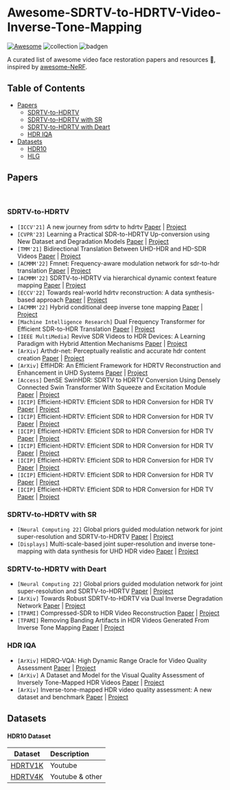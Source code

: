 # Awesome-SDRTV-to-HDRTV-Video-Inverse-Tone-Mapping

[![Awesome](https://cdn.rawgit.com/sindresorhus/awesome/d7305f38d29fed78fa85652e3a63e154dd8e8829/media/badge.svg)](https://github.com/sindresorhus/awesome) ![collection](https://img.shields.io/badge/Collection-Keep%20Updating-green) ![badgen](https://api.infinitescript.com/badgen/count?name=hzxie/badgen&ltext=%20Visitors)


A curated list of awesome video face restoration  papers and resources :whale:, inspired by [awesome-NeRF](https://github.com/yenchenlin/awesome-NeRF). 



## Table of Contents

- [Papers](#papers)
  - [SDRTV-to-HDRTV](#sdrtv-to-hdrtv)
  - [SDRTV-to-HDRTV with SR](#sdrtv-to-hdrtv-with-sr)
  - [SDRTV-to-HDRTV with Deart](#sdrtv-to-hdrtv-with-deart)
  - [HDR IQA](#hdr10-IQA)
- [Datasets](#datasets)
    - [HDR10](#hdr10-dataset)
    - [HLG](#hlg-dataset)



## Papers



&nbsp;

### SDRTV-to-HDRTV

- `[ICCV'21]` A new journey from sdrtv to hdrtv [Paper]([https://openaccess.thecvf.com/content/ICCV2021/html/Chen_A_New_Journey_From_SDRTV_to_HDRTV_ICCV_2021_paper.html]) | [Project]([https://github.com/chxy95/HDRTVNet]) 
- `[CVPR'23]` Learning a Practical SDR-to-HDRTV Up-conversion using New Dataset and Degradation Models [Paper]([https://openaccess.thecvf.com/content/ICCV2021/html/Chen_A_New_Journey_From_SDRTV_to_HDRTV_ICCV_2021_paper.html]) | [Project]([https://github.com/AndreGuo/HDRTVDM]) 
- `[TMM'21]` Bidirectional Translation Between UHD-HDR and HD-SDR Videos [Paper]([https://ieeexplore.ieee.org/abstract/document/10025794]) | [Project]([]) 
- `[ACMMM'22]` Fmnet: Frequency-aware modulation network for sdr-to-hdr translation [Paper]([https://dl.acm.org/doi/abs/10.1145/3503161.3548016]) | [Project]([https://github.com/MCG-NKU/FMNet]) 
- `[ACMMM'22]` SDRTV-to-HDRTV via hierarchical dynamic context feature mapping [Paper]([https://dl.acm.org/doi/abs/10.1145/3503161.3548043]) | [Project]([https://github.com/iii935/HDCFM]) 
- `[ECCV'22]` Towards real-world hdrtv reconstruction: A data synthesis-based approach [Paper]([https://link.springer.com/chapter/10.1007/978-3-031-19800-7_12]) | [Project]([]) 
- `[ACMMM'22]` Hybrid conditional deep inverse tone mapping [Paper]([https://dl.acm.org/doi/abs/10.1145/3503161.3548129]) | [Project]([]) 
- `[Machine Intelligence Research]` Dual Frequency Transformer for Efficient SDR-to-HDR Translation [Paper]([]) | [Project]([]) 
- `[IEEE MultiMedia]` Revive SDR Videos to HDR Devices: A Learning Paradigm with Hybrid Attention Mechanisms [Paper]([]) | [Project]([]) 
- `[ArXiv]` Arthdr-net: Perceptually realistic and accurate hdr content creation [Paper]([]) | [Project]([]) 
- `[ArXiv]` EffiHDR: An Efficient Framework for HDRTV Reconstruction and Enhancement in UHD Systems [Paper]([]) | [Project]([]) 
- `[Access]` DenSE SwinHDR: SDRTV to HDRTV Conversion Using Densely Connected Swin Transformer With Squeeze and Excitation Module [Paper]([]) | [Project]([]) 
- `[ICIP]` Efficient-HDRTV: Efficient SDR to HDR Conversion for HDR TV [Paper]([]) | [Project]([])
- `[ICIP]` Efficient-HDRTV: Efficient SDR to HDR Conversion for HDR TV [Paper]([]) | [Project]([])
- `[ICIP]` Efficient-HDRTV: Efficient SDR to HDR Conversion for HDR TV [Paper]([]) | [Project]([])
- `[ICIP]` Efficient-HDRTV: Efficient SDR to HDR Conversion for HDR TV [Paper]([]) | [Project]([])
- `[ICIP]` Efficient-HDRTV: Efficient SDR to HDR Conversion for HDR TV [Paper]([]) | [Project]([])
- `[ICIP]` Efficient-HDRTV: Efficient SDR to HDR Conversion for HDR TV [Paper]([]) | [Project]([])
- `[ICIP]` Efficient-HDRTV: Efficient SDR to HDR Conversion for HDR TV [Paper]([]) | [Project]([])


### SDRTV-to-HDRTV with SR

- `[Neural Computing 22]` Global priors guided modulation network for joint super-resolution and SDRTV-to-HDRTV [Paper]([https://www.sciencedirect.com/science/article/pii/S0925231223007130]) | [Project]([])
- `[Displays]` Multi-scale-based joint super-resolution and inverse tone-mapping with data synthesis for UHD HDR video [Paper]([]) | [Project]([])

### SDRTV-to-HDRTV with Deart

- `[Neural Computing 22]` Global priors guided modulation network for joint super-resolution and SDRTV-to-HDRTV [Paper]([https://www.sciencedirect.com/science/article/pii/S0925231223007130]) | [Project]([])
- `[ArXiv]` Towards Robust SDRTV-to-HDRTV via Dual Inverse Degradation Network [Paper]([]) | [Project]([])
- `[TPAMI]` Compressed-SDR to HDR Video Reconstruction [Paper]([]) | [Project]([]) 
- `[TPAMI]` Removing Banding Artifacts in HDR Videos Generated From Inverse Tone Mapping [Paper]([]) | [Project]([]) 


### HDR IQA
- `[ArXiv]` HIDRO-VQA: High Dynamic Range Oracle for Video Quality Assessment [Paper]([https://openaccess.thecvf.com/content/WACV2024W/VAQ/html/Saini_HIDRO-VQA_High_Dynamic_Range_Oracle_for_Video_Quality_Assessment_WACVW_2024_paper.html]) | [Project]([])
- `[ArXiv]` A Dataset and Model for the Visual Quality Assessment of Inversely Tone-Mapped HDR Videos [Paper]([]) | [Project]([])
- `[ArXiv]` Inverse-tone-mapped HDR video quality assessment: A new dataset and benchmark [Paper]([]) | [Project]([])


## Datasets

#### HDR10 Dataset
| Dataset | Description |
| :---: | :----------    |
| [HDRTV1K](https://github.com/tcwang0509/TalkingHead-1KH)  |  Youtube |
| [HDRTV4K](https://liangbinxie.github.io/projects/vfhq)  | Youtube & other |




